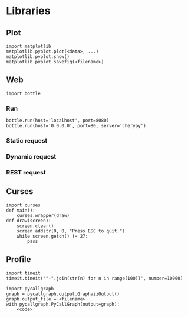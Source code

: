 Libraries
=========


Plot
----
```
import matplotlib
matplotlib.pyplot.plot(<data>, ...)
matplotlib.pyplot.show()
matplotlib.pyplot.savefig(<filename>)
```


Web
---
```
import bottle
```

### Run
```
bottle.run(host='localhost', port=8080)
bottle.run(host='0.0.0.0', port=80, server='cherypy')
```

### Static request

### Dynamic request

### REST request


Curses
------
```
import curses
def main():
    curses.wrapper(draw)
def draw(screen):
    screen.clear()
    screen.addstr(0, 0, "Press ESC to quit.")
    while screen.getch() != 27:
        pass
```



Profile
-------
```
import timeit
timeit.timeit('"-".join(str(n) for n in range(100))', number=10000)
```

```
import pycallgraph
graph = pycallgraph.output.GraphvizOutput()
graph.output_file = <filename>
with pycallgraph.PyCallGraph(output=graph):
    <code>
```

